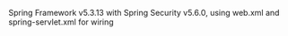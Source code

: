 Spring Framework v5.3.13 with Spring Security v5.6.0, using web.xml and spring-servlet.xml for wiring

